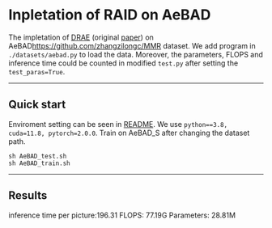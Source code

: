 # Inpletation of RAID on AeBAD
The impletation of [DRAE](https://github.com/plutoyuxie/Reconstruction-by-inpainting-for-visual-anomaly-detection) (original [paper](https://www.sciencedirect.com/science/article/pii/S0031320320305094)) on AeBAD<https://github.com/zhangzilongc/MMR> dataset.
We add program in `./datasets/aebad.py` to load the data.
Moreover, the parameters, FLOPS and inference time could be counted in modified `test.py` after setting the `test_paras=True`.

---
## Quick start
Enviroment setting can be seen in [README](origin_README.md). We use `python==3.8, cuda=11.8, pytorch=2.0.0`.
Train on AeBAD_S after changing the dataset path.
```
sh AeBAD_test.sh
sh AeBAD_train.sh
```
---
## Results
inference time per picture:196.31
FLOPS: 77.19G
Parameters: 28.81M
